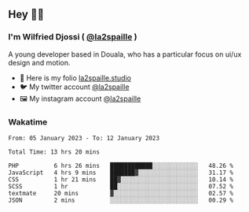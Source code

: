 ## Hey 👋🏾
### I'm Wilfried Djossi ( <a href="https://twitter.com/la2spaille/" target="_blank">@la2spaille</a> )
A young developer based in Douala, who has a particular focus on ui/ux design and motion.

- 🎨 Here is my folio [la2spaille.studio](https://la2spaille.studio/)
- 🐦 My twitter account [@la2spaille](https://twitter.com/la2spaille/)
- 🖼 My instagram account [@la2spaille](https://www.instagram.com/la2spaille/)

### Wakatime
<!--START_SECTION:waka-->

```text
From: 05 January 2023 - To: 12 January 2023

Total Time: 13 hrs 20 mins

PHP          6 hrs 26 mins   ████████████░░░░░░░░░░░░░   48.26 %
JavaScript   4 hrs 9 mins    ███████▓░░░░░░░░░░░░░░░░░   31.17 %
CSS          1 hr 21 mins    ██▓░░░░░░░░░░░░░░░░░░░░░░   10.14 %
SCSS         1 hr            ██░░░░░░░░░░░░░░░░░░░░░░░   07.52 %
textmate     20 mins         ▓░░░░░░░░░░░░░░░░░░░░░░░░   02.57 %
JSON         2 mins          ░░░░░░░░░░░░░░░░░░░░░░░░░   00.29 %
```

<!--END_SECTION:waka-->
<!--
**la2spaille/la2spaille** is a ✨ _special_ ✨ repository because its `README.md` (this file) appears on your GitHub profile.

Here are some ideas to get you started:

- 🔭 I’m currently working on ...
- 🌱 I’m currently learning ...
- 👯 I’m looking to collaborate on ...
- 🤔 I’m looking for help with ...
- 💬 Ask me about ...
- 📫 How to reach me: ...
- 😄 Pronouns: ...
- ⚡ Fun fact: ...
-->
